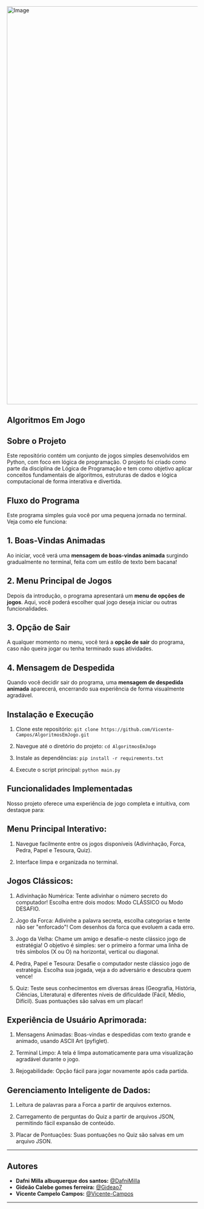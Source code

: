 <img width="1048" height="1048" alt="Image" src="https://github.com/user-attachments/assets/37d466b9-f206-4188-ae50-ed1e799464cf" />

## Algoritmos Em Jogo

## Sobre o Projeto
Este repositório contém um conjunto de jogos simples desenvolvidos em Python, com foco em lógica de programação. O projeto foi criado como parte da disciplina de Lógica de Programação e tem como objetivo aplicar conceitos fundamentais de algoritmos, estruturas de dados e lógica computacional de forma interativa e divertida.

## Fluxo do Programa
Este programa simples guia você por uma pequena jornada no terminal. Veja como ele funciona:

## 1. Boas-Vindas Animadas
Ao iniciar, você verá uma **mensagem de boas-vindas animada** surgindo gradualmente no terminal, feita com um estilo de texto bem bacana!

## 2. Menu Principal de Jogos
Depois da introdução, o programa apresentará um **menu de opções de jogos**. Aqui, você poderá escolher qual jogo deseja iniciar ou outras funcionalidades.

## 3. Opção de Sair
A qualquer momento no menu, você terá a **opção de sair** do programa, caso não queira jogar ou tenha terminado suas atividades.

## 4. Mensagem de Despedida
Quando você decidir sair do programa, uma **mensagem de despedida animada** aparecerá, encerrando sua experiência de forma visualmente agradável.

## Instalação e Execução

1. Clone este repositório: `git clone https://github.com/Vicente-Campos/AlgoritmosEmJogo.git`

2. Navegue até o diretório do projeto: `cd AlgoritmosEmJogo`

3. Instale as dependências: `pip install -r requirements.txt`

4. Execute o script principal: `python main.py`

## Funcionalidades Implementadas
Nosso projeto oferece uma experiência de jogo completa e intuitiva, com destaque para:

## Menu Principal Interativo:

1. Navegue facilmente entre os jogos disponíveis (Adivinhação, Forca, Pedra, Papel e Tesoura, Quiz).

2. Interface limpa e organizada no terminal.

## Jogos Clássicos:

1. Adivinhação Numérica: Tente adivinhar o número secreto do computador! Escolha entre dois modos: Modo CLÁSSICO ou Modo DESAFIO.

2. Jogo da Forca: Adivinhe a palavra secreta, escolha categorias e tente não ser "enforcado"! Com desenhos da forca que evoluem a cada erro.

3. Jogo da Velha: Chame um amigo e desafie-o neste clássico jogo de estratégia! O objetivo é simples: ser o primeiro a formar uma linha de três símbolos (X ou O) na horizontal, vertical ou diagonal.  

4. Pedra, Papel e Tesoura: Desafie o computador neste clássico jogo de estratégia. Escolha sua jogada, veja a do adversário e descubra quem vence!

5. Quiz: Teste seus conhecimentos em diversas áreas (Geografia, História, Ciências, Literatura) e diferentes níveis de dificuldade (Fácil, Médio, Difícil). Suas pontuações são salvas em um placar!

## Experiência de Usuário Aprimorada:

1. Mensagens Animadas: Boas-vindas e despedidas com texto grande e animado, usando ASCII Art (pyfiglet).

2. Terminal Limpo: A tela é limpa automaticamente para uma visualização agradável durante o jogo.

3. Rejogabilidade: Opção fácil para jogar novamente após cada partida.

## Gerenciamento Inteligente de Dados:

1. Leitura de palavras para a Forca a partir de arquivos externos.

2. Carregamento de perguntas do Quiz a partir de arquivos JSON, permitindo fácil expansão de conteúdo.

3. Placar de Pontuações: Suas pontuações no Quiz são salvas em um arquivo JSON.

---

## **Autores**

* **Dafni Milla albuquerque dos santos:** [@DafniMilla](https://github.com/DafniMilla)
* **Gideão Calebe gomes ferreira:** [@Gideao7](https://github.com/Gideao7)
* **Vicente Campelo Campos:** [@Vicente-Campos](https://github.com/Vicente-Campos)

---
